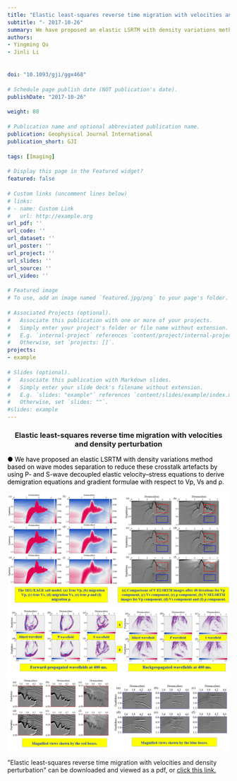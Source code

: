 ```yaml
---
title: "Elastic least-squares reverse time migration with velocities and density perturbation"
subtitle: "- 2017-10-26"
summary: We have proposed an elastic LSRTM with density variations method based on wave modes separation to reduce these crosstalk artefacts by using P- and S-wave decoupled elastic velocity–stress equations to derive demigration equations and gradient formulae with respect to Vp, Vs and ρ. Numerical experiments with synthetic data demonstrate the capability and superiority of the proposed method. 
authors:
- Yingming Qu
- Jinli Li


doi: "10.1093/gji/ggx468"

# Schedule page publish date (NOT publication's date).
publishDate: "2017-10-26"

weight: 80

# Publication name and optional abbreviated publication name.
publication: Geophysical Journal International
publication_short: GJI

tags: [Imaging]

# Display this page in the Featured widget?
featured: false

# Custom links (uncomment lines below)
# links:
# - name: Custom Link
#   url: http://example.org
url_pdf: ''
url_code: ''
url_dataset: ''
url_poster: ''
url_project: ''
url_slides: ''
url_source: ''
url_video: ''

# Featured image
# To use, add an image named `featured.jpg/png` to your page's folder. 

# Associated Projects (optional).
#   Associate this publication with one or more of your projects.
#   Simply enter your project's folder or file name without extension.
#   E.g. `internal-project` references `content/project/internal-project/index.md`.
#   Otherwise, set `projects: []`.
projects:
- example

# Slides (optional).
#   Associate this publication with Markdown slides.
#   Simply enter your slide deck's filename without extension.
#   E.g. `slides: "example"` references `content/slides/example/index.md`.
#   Otherwise, set `slides: ""`.
#slides: example
---
```


### <center>Elastic least-squares reverse time migration with velocities and density perturbation<center>

 <font color=black> ● We have proposed an elastic LSRTM with density variations method based on wave modes separation to reduce these crosstalk artefacts by using P- and S-wave decoupled elastic velocity–stress equations to derive demigration equations and gradient formulae with respect to Vp, Vs and ρ.</font>

<div style="text-align: center;">
  <img src="./Elastic least-squares reverse time migration with velocities and density perturbation.assets/image1.png" alt="Image Alt Text" style="max-width: 100%; height: auto;">
</div>

<div style="text-align: center;">
  <img src="./Elastic least-squares reverse time migration with velocities and density perturbation.assets/image2.png" alt="Image Alt Text" style="max-width: 100%; height: auto;">
</div>

<div style="text-align: center;">
  <img src="./Elastic least-squares reverse time migration with velocities and density perturbation.assets/image3.png" alt="Image Alt Text" style="max-width: 100%; height: auto;">
</div>




"Elastic least-squares reverse time migration with velocities and density perturbation" can be downloaded and viewed as a pdf, or [click this link.](https://academic.oup.com/gji/article/212/2/1033/4566520)